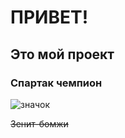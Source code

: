 # ПРИВЕТ!

## Это мой проект

### Спартак чемпион

![значок](https://spartak.ru/local/resource/images/sp_portal/logo.svg)

~~Зенит-бомжи~~